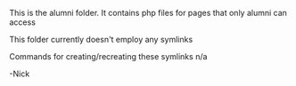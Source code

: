 This is the alumni folder. It contains php files for pages that only alumni can access

This folder currently doesn't employ any symlinks

Commands for creating/recreating these symlinks
n/a

-Nick
